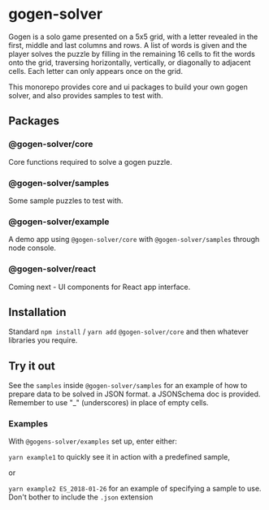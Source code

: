 # gogen-solver

Gogen is a solo game presented on a 5x5 grid, with a letter revealed in the first, middle and last columns and rows. A list of words is given and the player solves the puzzle by filling in the remaining 16 cells to fit the words onto the grid, traversing horizontally, vertically, or diagonally to adjacent cells. Each letter can only appears once on the grid.

This monorepo provides core and ui packages to build your own gogen solver, and also provides samples to test with.

## Packages

### @gogen-solver/core
Core functions required to solve a gogen puzzle.

### @gogen-solver/samples
Some sample puzzles to test with.

### @gogen-solver/example
A demo app using `@gogen-solver/core` with `@gogen-solver/samples` through node console. 

### @gogen-solver/react
Coming next - UI components for React app interface.

## Installation

Standard `npm install` / `yarn add` `@gogen-solver/core` and then whatever libraries you require.

## Try it out

See the `samples` inside `@gogen-solver/samples` for an example of how to prepare data to be solved in JSON format. a JSONSchema doc is provided. Remember to use "_" (underscores) in place of empty cells.

### Examples

With `@gogens-solver/examples` set up, enter either:

`yarn example1` to quickly see it in action with a predefined sample,

or

`yarn example2 ES_2018-01-26` for an example of specifying a sample to use. Don't bother to include the `.json` extension
